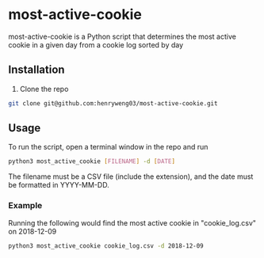 # most-active-cookie
most-active-cookie is a Python script that determines the most active cookie in a given day from a cookie log sorted by day

## Installation
1) Clone the repo
```sh
git clone git@github.com:henryweng03/most-active-cookie.git
```


## Usage
To run the script, open a terminal window in the repo and run
```sh
python3 most_active_cookie [FILENAME] -d [DATE]
```
The filename must be a CSV file (include the extension), and the date must be formatted in YYYY-MM-DD.

### Example

Running the following would find the most active cookie in "cookie_log.csv" on 2018-12-09
```sh
python3 most_active_cookie cookie_log.csv -d 2018-12-09
```
